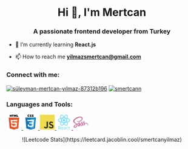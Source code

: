 <h1 align="center">Hi 👋, I'm Mertcan</h1>
<h3 align="center">A passionate frontend developer from Turkey</h3>


- 🌱 I’m currently learning **React.js**

- 📫 How to reach me **yilmazsmertcan@gmail.com**

<h3 align="left">Connect with me:</h3>

<p align="left">
  <a href="https://www.linkedin.com/in/s%C3%BCleyman-mertcan-y%C4%B1lmaz-87312b196/" target="_blank"><img align="center" src="https://raw.githubusercontent.com/rahuldkjain/github-profile-readme-generator/master/src/images/icons/Social/linked-in-alt.svg" alt="süleyman-mertcan-yılmaz-87312b196" height="30" width="40" /></a> 
<a href="https://twitter.com/smertcann" target="blank"><img align="center" src="https://raw.githubusercontent.com/rahuldkjain/github-profile-readme-generator/master/src/images/icons/Social/twitter.svg" alt="smertcann" height="30" width="40" /></a>
</p>


<h3 align="left">Languages and Tools:</h3>
<p align="left"> <a href="https://www.w3schools.com/css/" target="_blank" rel="noreferrer"> <img src="https://raw.githubusercontent.com/devicons/devicon/master/icons/html5/html5-original-wordmark.svg" alt="css3" width="40" height="40"/> </a> <a href="https://www.w3.org/html/" target="_blank" rel="noreferrer">  <img src="https://raw.githubusercontent.com/devicons/devicon/master/icons/css3/css3-original-wordmark.svg" alt="html5" width="40" height="40"/> </a> <a href="https://developer.mozilla.org/en-US/docs/Web/JavaScript" target="_blank" rel="noreferrer"> <img src="https://raw.githubusercontent.com/devicons/devicon/master/icons/javascript/javascript-original.svg" alt="javascript" width="40" height="40"/> </a> <a href="https://reactjs.org/" target="_blank" rel="noreferrer"> <img src="https://raw.githubusercontent.com/devicons/devicon/master/icons/react/react-original-wordmark.svg" alt="react" width="40" height="40"/> </a> <a href="https://sass-lang.com" target="_blank" rel="noreferrer"> <img src="https://raw.githubusercontent.com/devicons/devicon/master/icons/sass/sass-original.svg" alt="sass" width="40" height="40"/> </a>  </p>

<p align = "center"> ![Leetcode Stats](https://leetcard.jacoblin.cool/smertcanyilmaz) </p>

<!-- ![Codewars](https://github.r2v.ch/codewars?user=smertcanyilmaz) -->
